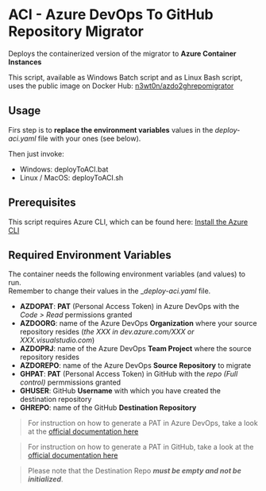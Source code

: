 # ACI - Azure DevOps To GitHub Repository Migrator

Deploys the containerized version of the migrator to __Azure Container Instances__

This script, available as Windows Batch script and as Linux Bash script, uses the public image on Docker Hub: [n3wt0n/azdo2ghrepomigrator](https://hub.docker.com/r/n3wt0n/azdo2ghrepomigrator)

## Usage

Firs step is to __replace the environment variables__ values in the _deploy-aci.yaml_ file with your ones (see below).

Then just invoke:
- Windows: deployToACI.bat
- Linux / MacOS: deployToACI.sh

## Prerequisites

This script requires Azure CLI, which can be found here: [Install the Azure CLI](https://docs.microsoft.com/en-us/cli/azure/install-azure-cli?view=azure-cli-latest)

## Required Environment Variables

The container needs the following environment variables (and values) to run.  
Remember to change their values in the __deploy-aci.yaml_ file.

- __AZDOPAT__: __PAT__ (Personal Access Token) in Azure DevOps with the _Code > Read_ permissions granted
- __AZDOORG__: name of the Azure DevOps __Organization__ where your source repository resides (_the XXX in dev.azure.com/XXX or XXX.visualstudio.com_)
- __AZDOPRJ__: name of the Azure DevOps __Team Project__ where the source repository resides
- __AZDOREPO__: name of the Azure DevOps __Source Repository__ to migrate
- __GHPAT__: __PAT__ (Personal Access Token) in GitHub with the _repo (Full control)_ permmissions granted
- __GHUSER__: GitHub __Username__ with which you have created the destination repository
- __GHREPO__: name of the GitHub __Destination Repository__

> For instruction on how to generate a PAT in Azure DevOps, take a look at the [official documentation here](https://docs.microsoft.com/en-us/azure/devops/organizations/accounts/use-personal-access-tokens-to-authenticate?view=azure-devops&tabs=preview-page#create-personal-access-tokens-to-authenticate-access)

> For instruction on how to generate a PAT in GitHub, take a look at the [official documentation here](https://help.github.com/en/github/authenticating-to-github/creating-a-personal-access-token-for-the-command-line#creating-a-token)

> Please note that the Destination Repo ___must be empty and not be initialized___.